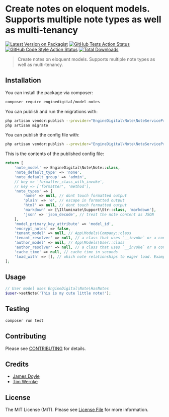 # Create notes on eloquent models. Supports multiple note types as well as multi-tenancy

[![Latest Version on Packagist](https://img.shields.io/packagist/v/enginedigital/model-notes.svg?style=flat-square)](https://packagist.org/packages/enginedigital/model-notes)
[![GitHub Tests Action Status](https://img.shields.io/github/workflow/status/enginedigital/model-notes/run-tests?label=tests)](https://github.com/enginedigital/model-notes/actions?query=workflow%3Arun-tests+branch%3Amain)
[![GitHub Code Style Action Status](https://img.shields.io/github/workflow/status/enginedigital/model-notes/Check%20&%20fix%20styling?label=code%20style)](https://github.com/enginedigital/model-notes/actions?query=workflow%3A"Check+%26+fix+styling"+branch%3Amain)
[![Total Downloads](https://img.shields.io/packagist/dt/enginedigital/model-notes.svg?style=flat-square)](https://packagist.org/packages/enginedigital/model-notes)

> Create notes on eloquent models. Supports multiple note types as well as multi-tenancy.

## Installation

You can install the package via composer:

```bash
composer require enginedigital/model-notes
```

You can publish and run the migrations with:

```bash
php artisan vendor:publish --provider="EngineDigital\Note\NoteServiceProvider" --tag="model-notes-migrations"
php artisan migrate
```

You can publish the config file with:
```bash
php artisan vendor:publish --provider="EngineDigital\Note\NoteServiceProvider" --tag="model-notes-config"
```

This is the contents of the published config file:

```php
return [
    'note_model' => EngineDigital\Note\Note::class,
    'note_default_type' => 'none',
    'note_default_group' => 'admin',
    // key => 'formatter_class_with_invoke',
    // key => ['formatter', 'method'],
    'note_types' => [
        'none' => null, // dont touch formatted output
        'plain' => 'e', // escape in formatted output
        'html' => null, // dont touch formatted output
        'markdown' => [\Illuminate\Support\Str::class, 'markdown'],
        'json' => 'json_decode', // treat the note content as JSON
    ],
    'model_primary_key_attribute' => 'model_id',
    'encrypt_notes' => false,
    'tenant_model' => null, // App\Models\Company::class
    'tenant_resolver' => null, // a class that uses `__invoke` or a container function to get the id of the current tenant
    'author_model' => null, // App\Models\User::class
    'author_resolver' => null, // a class that uses `__invoke` or a container function to get the id of the current user
    'cache_time' => null, // cache time in seconds
    'load_with' => [], // which note relationships to eager load. Example: ['author', 'author.profile', 'author.roles'] or only specific columns ['author:id,name']
];
```

## Usage

```php
// User model uses EngineDigital\Note\HasNotes
$user->setNote('This is my cute little note!');
```

## Testing

```bash
composer run test
```

## Contributing

Please see [CONTRIBUTING](.github/CONTRIBUTING.md) for details.

## Credits

- [James Doyle](https://github.com/james2doyle)
- [Tim Wernke](https://github.com/tawernke)

## License

The MIT License (MIT). Please see [License File](LICENSE.md) for more information.
